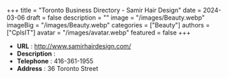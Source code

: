 +++
title = "Toronto Business Directory - Samir Hair Design"
date = 2024-03-06
draft = false
description = ""
image = "/images/Beauty.webp"
imageBig = "/images/Beauty.webp"
categories = ["Beauty"]
authors = ["CplsIT"]
avatar = "/images/avatar.webp"
featured = false
+++


* **URL** :  http://www.samirhairdesign.com/
* **Description** : 
* **Telephone** : 416-361-1955
* **Address** : 36 Toronto Street
